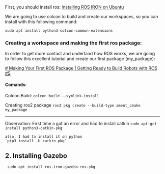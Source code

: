 First, you should install ros:
[Installing ROS IRON on Ubuntu](https://docs.ros.org/en/iron/Installation/Ubuntu-Install-Debians.html)


We are going to use colcon to build and create our workspaces, so you can install with this following command:
```
sudo apt install python3-colcon-common-extensions
```


### Creating a workspace and making the first ros package:

In order to get more contact and undertand how ROS works, we are going to follow this excellent tutorial and create our first package (my_package):

[# Making Your First ROS Package | Getting Ready to Build Robots with ROS #5](https://www.youtube.com/watch?v=Y_SyQXTL2XU)
#### Comands:
 
Colcon Build: 
`colcon build --symlink-install`

Creating ros2 package
`ros2 pkg create --build-type ament_cmake my_package`

---
  Observation: 
	First time a got an error and had to install catkin
	```sudo apt-get install python3-catkin-pkg``` 
	
	also, I had to install it on python
	`pip3 install -U catkin_pkg`

## 2. Installing Gazebo

``` sudo apt install ros-iron-gazebo-ros-pkg``` 